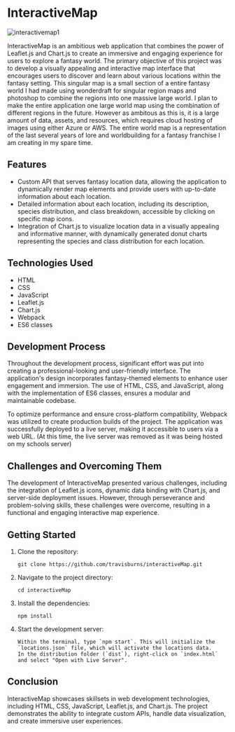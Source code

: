 # InteractiveMap

![interactivemap1](https://github.com/travisburns/interactiveMap/assets/41456635/a5455d6c-1c5a-4d8e-b0e9-5f1f0a5f9a3f)

InteractiveMap is an ambitious web application that combines the power of Leaflet.js and Chart.js to create an immersive and engaging experience for users to explore a fantasy world. The primary objective of this project was to develop a visually appealing and interactive map interface that encourages users to discover and learn about various locations within the fantasy setting. This singular map is a small section of a entire fantasy world I had made using wonderdraft for singular region maps and photoshop to combine the regions into one massive large world. I plan to make the entire application one large world map using the combination of different regions in the future. However as ambitous as this is, it is a large amount of data, assets, and resources, which requires cloud hosting of images using either Azure or AWS. The entire world map is a representation of the last several years of lore and worldbuilding for a fantasy franchise I am creating in my spare time.  

## Features

- Custom API that serves fantasy location data, allowing the application to dynamically render map elements and provide users with up-to-date information about each location.
- Detailed information about each location, including its description, species distribution, and class breakdown, accessible by clicking on specific map icons.
- Integration of Chart.js to visualize location data in a visually appealing and informative manner, with dynamically generated donut charts representing the species and class distribution for each location.

## Technologies Used

- HTML
- CSS
- JavaScript
- Leaflet.js
- Chart.js
- Webpack
- ES6 classes

## Development Process

Throughout the development process, significant effort was put into creating a professional-looking and user-friendly interface. The application's design incorporates fantasy-themed elements to enhance user engagement and immersion. The use of HTML, CSS, and JavaScript, along with the implementation of ES6 classes, ensures a modular and maintainable codebase.

To optimize performance and ensure cross-platform compatibility, Webpack was utilized to create production builds of the project. The application was successfully deployed to a live server, making it accessible to users via a web URL. (At this time, the live server was removed as it was being hosted on my schools server)

## Challenges and Overcoming Them

The development of InteractiveMap presented various challenges, including the integration of Leaflet.js icons, dynamic data binding with Chart.js, and server-side deployment issues. However, through perseverance and problem-solving skills, these challenges were overcome, resulting in a functional and engaging interactive map experience.

## Getting Started

1. Clone the repository:
   ```
   git clone https://github.com/travisburns/interactiveMap.git
   ```
2. Navigate to the project directory:
   ```
   cd interactiveMap
   ```
3. Install the dependencies:
   ```
   npm install
   ```
4. Start the development server:
   ```
   Within the terminal, type `npm start`. This will initialize the `locations.json` file, which will activate the locations data.
   In the distribution folder (`dist`), right-click on `index.html` and select "Open with Live Server".
   ```




## Conclusion

InteractiveMap showcases skillsets in web development technologies, including HTML, CSS, JavaScript, Leaflet.js, and Chart.js. The project demonstrates the ability to integrate custom APIs, handle data visualization, and create immersive user experiences. 
